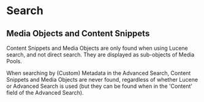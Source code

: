 # Search

## Media Objects and Content Snippets

Content Snippets and Media Objects are only found when using Lucene 
search, and not direct search. They are displayed as sub-objects of
Media Pools.

When searching by (Custom) Metadata in the Advanced Search, Content
Snippets and Media Objects are never found, regardless of whether
Lucene or Advanced Search is used (but they can be found when
in the 'Content' field of the Advanced Search).
